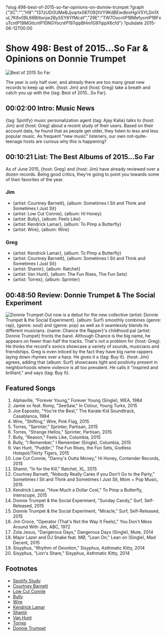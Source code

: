 ?slug 498-best-of-2015-so-far-opinions-on-donnie-trumpet
?graph {"3C":"","H9":"137zUDGUMeBJjvqrtx087O92tVY9KdBEwdkixHgiV5YLDn1XuL7K8v0BL66Biltsnjw2By5SY6YfMcaY","29E":"TW7OocntP1BMefycntP1BFxuTcntP19MGtlcntP10NGYocntP197qipBHm1G97qipX6cfd"}
?pubdate 2015-06-12T00:00

# Show 498: Best of 2015...So Far & Opinions on Donnie Trumpet

![Best of 2015 So Far](https://static.soundopinions.org/images/2015/bestofsofar_web.jpg)

The year is only half over, and already there are too many great new records to keep up with. {host: Jim} and {host: Greg} take a breath and catch you up with the {tag: Best of 2015...So Far}.

## 00:02:00 Intro: Music News

{tag: Spotify} music personalization agent {tag: Ajay Kalia} talks to {host: Jim} and {host: Greg} about a recent study of their users. Based on their account data, he found that as people get older, they listen to less and less popular music. As frequent "new music" listeners, our own not-quite-teenage hosts are curious why this is happening?


## 00:10:21 List: The Best Albums of 2015...So Far
As of June 2015, {host: Greg} and {host: Jim} have already reviewed over a dozen records. Being good critics, they're going to point you towards some of their favorites of the year. 

### Jim
- {artist: Courtney Barnett}, {album: Sometimes I Sit and Think and Sometimes I Just Sit}
- {artist: Low Cut Connie}, {album: Hi Honey}
- {artist: Bully}, {album: Feels Like}
- {artist: Kendrick Lamar}, {album: To Pimp a Butterfly}
- {artist: Wire}, {album: Wire}

### Greg
- {artist: Kendrick Lamar}, {album: To Pimp a Butterfly}
- {artist: Courtney Barnett}, {album: Sometimes I Sit and Think and Sometimes I Just Sit}
- {artist: Shamir}, {album: Ratchet}
- {artist: Van Hunt}, {album: The Fun Rises, The Fun Sets}
- {artist: Torres}, {album: Sprinter}


## 00:48:50 Review:  Donnie Trumpet & The Social Experiment
![Donnie Trumpet](https://static.soundopinions.org/assets/498/29E0.jpg)
Out now is a debut for the new collective {artist: Donnie Trumpet & the Social Experiment}.  {album: Surf} smoothly combines {genre: rap}, {genre: soul} and {genre: pop} as well as it seamlessly blends its different musicians. {name: Chance the Rapper}'s childhood pal {artist: Donnie Trumpet} fronts the band. Although Chance is the big name, he appears on fewer than half the tracks. That's not a problem for {host: Greg}. He thinks the record's sonics showcase a variety of sounds, musicians and friendships. Greg is even inticed by the fact they have big name rappers laying down rhymes over a harp. He gives it a {tag: Buy It}. {host: Jim} agrees, adding that {album: Surf} showcases light and positivity present in neighborhoods where violence is all too prevalent. He calls it "inspired and brilliant," and says {tag: Buy It}.


## Featured Songs

1. Alphaville, "Forever Young," Forever Young (Single), WEA, 1984 
1. Jamie xx feat. Romy, "SeeSaw," In Colour, Young Turks, 2015 
1. Joe Esposito, "You're the Best," The Karate Kid Soundtrack, Casablanca, 1984 
1. Wire, "Shifting," Wire, Pink Flag, 2015 
1. Torres, "Sprinter," Sprinter, Partisan, 2015 
1. Torres, "Strange Hellos," Sprinter, Partisan, 2015 
1. Bully, "Reason," Feels Like, Columbia, 2015
1. Bully, "I Remember," I Remember (Single), Columbia, 2015 
1. Van Hunt, "Puddin'," The Fun Rises, the Fun Sets, Godless Hotspot/Thirty Tigers, 2015 
1. Low Cut Connie, "Danny's Outta Money," Hi Honey, Contender Records, 2015
1. Shamir, "In for the Kill," Ratchet, XL, 2015 
1. Courtney Barnett, "Nobody Really Cares if you Don't Go to the Party," Sometimes I Sit and Think and Sometimes I Just Sit, Mom + Pop Music, 2015 
1. Kendrick Lamar, "How Much a Dollar Cost," To Pimp a Butterfly, Interscope, 2015 
1. Donnie Trumpet & the Social Experiment, "Sunday Candy," Surf, Self-Released, 2015 
1. Donnie Trumpet & the Social Experiment, "Miracle," Surf, Self-Released, 2015 
1. Jim Croce, "Operator (That's Not the Way It Feels)," You Don't Mess Around With Jim, ABC, 1972 
1. Zola Jesus, "Dangerous Days," Dangerous Days (Single), Mute, 2014
1. Major Lazer and DJ Snake feat. MØ, "Lean On," Lean on (Single), Mad Decent, 2015 
1. Sisyphus, "Rhythm of Devotion," Sisyphus, Asthmatic Kitty, 2014  
1. Sisyphus, "Lion's Share," Sisyphus, Asthmatic Kitty, 2014 

## Footnotes
- [Spotify Study](http://skynetandebert.com/2015/04/22/music-was-better-back-then-when-do-we-stop-keeping-up-with-popular-music/)
- [Courtney Barnett](http://courtneybarnett.com.au/)
- [Low Cut Connie](http://lowcutconnie.com/)
- [Bully](https://bullythemusic.bandcamp.com/)
- [Wire](http://www.pinkflag.com/)
- [Kendrick Lamar](http://www.kendricklamar.com/)
- [Shamir](http://www.xlrecordings.com/shamir)
- [Van Hunt](http://vanhunt.com/)
- [Torres](http://torrestorrestorres.com/)
- [Donnie Trumpet](http://www.donnietrumpet.com/)
